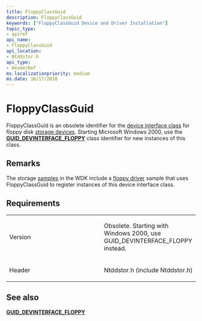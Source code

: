 ```yaml
---
title: FloppyClassGuid
description: FloppyClassGuid
keywords: ["FloppyClassGuid Device and Driver Installation"]
topic_type:
- apiref
api_name:
- FloppyClassGuid
api_location:
- Ntddstor.h
api_type:
- HeaderDef
ms.localizationpriority: medium
ms.date: 10/17/2018
---
```


# FloppyClassGuid


FloppyClassGuid is an obsolete identifier for the [device interface class](./overview-of-device-interface-classes.md) for floppy disk [storage devices](../storage/index.md). Starting Microsoft Windows 2000, use the [**GUID_DEVINTERFACE_FLOPPY**](guid-devinterface-floppy.md) class identifier for new instances of this class.

Remarks
-------

The storage [samples](https://go.microsoft.com/fwlink/p/?LinkId=618052) in the WDK include a [floppy driver](/samples/browse/) sample that uses FloppyClassGuid to register instances of this device interface class.

Requirements
------------

<table>
<colgroup>
<col width="50%" />
<col width="50%" />
</colgroup>
<tbody>
<tr class="odd">
<td align="left"><p>Version</p></td>
<td align="left"><p>Obsolete. Starting with Windows 2000, use GUID_DEVINTERFACE_FLOPPY instead.</p></td>
</tr>
<tr class="even">
<td align="left"><p>Header</p></td>
<td align="left">Ntddstor.h (include Ntddstor.h)</td>
</tr>
</tbody>
</table>

## See also


[**GUID_DEVINTERFACE_FLOPPY**](guid-devinterface-floppy.md)

